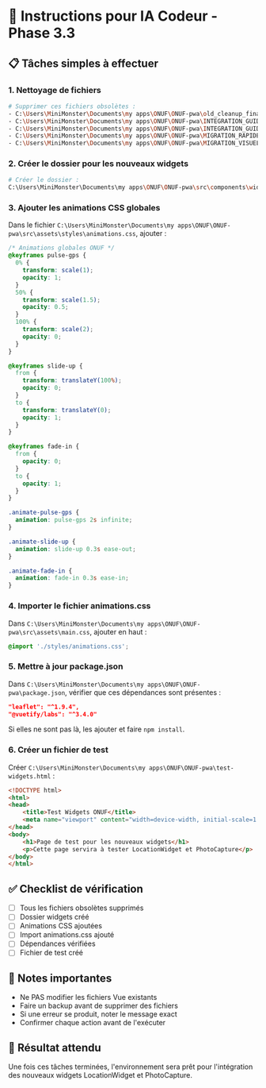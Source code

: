 # 🤖 Instructions pour IA Codeur - Phase 3.3

## 📋 Tâches simples à effectuer

### 1. Nettoyage de fichiers
```bash
# Supprimer ces fichiers obsolètes :
- C:\Users\MiniMonster\Documents\my apps\ONUF\ONUF-pwa\old_cleanup_final.bat.delete
- C:\Users\MiniMonster\Documents\my apps\ONUF\ONUF-pwa\INTEGRATION_GUIDE.md
- C:\Users\MiniMonster\Documents\my apps\ONUF\ONUF-pwa\INTEGRATION_GUIDE_COMPLET.md
- C:\Users\MiniMonster\Documents\my apps\ONUF\ONUF-pwa\MIGRATION_RAPIDE.md
- C:\Users\MiniMonster\Documents\my apps\ONUF\ONUF-pwa\MIGRATION_VISUELLE.md
```

### 2. Créer le dossier pour les nouveaux widgets
```bash
# Créer le dossier :
C:\Users\MiniMonster\Documents\my apps\ONUF\ONUF-pwa\src\components\widgets\
```

### 3. Ajouter les animations CSS globales
Dans le fichier `C:\Users\MiniMonster\Documents\my apps\ONUF\ONUF-pwa\src\assets\styles\animations.css`, ajouter :

```css
/* Animations globales ONUF */
@keyframes pulse-gps {
  0% {
    transform: scale(1);
    opacity: 1;
  }
  50% {
    transform: scale(1.5);
    opacity: 0.5;
  }
  100% {
    transform: scale(2);
    opacity: 0;
  }
}

@keyframes slide-up {
  from {
    transform: translateY(100%);
    opacity: 0;
  }
  to {
    transform: translateY(0);
    opacity: 1;
  }
}

@keyframes fade-in {
  from {
    opacity: 0;
  }
  to {
    opacity: 1;
  }
}

.animate-pulse-gps {
  animation: pulse-gps 2s infinite;
}

.animate-slide-up {
  animation: slide-up 0.3s ease-out;
}

.animate-fade-in {
  animation: fade-in 0.3s ease-in;
}
```

### 4. Importer le fichier animations.css
Dans `C:\Users\MiniMonster\Documents\my apps\ONUF\ONUF-pwa\src\assets\main.css`, ajouter en haut :
```css
@import './styles/animations.css';
```

### 5. Mettre à jour package.json
Dans `C:\Users\MiniMonster\Documents\my apps\ONUF\ONUF-pwa\package.json`, vérifier que ces dépendances sont présentes :
```json
"leaflet": "^1.9.4",
"@vuetify/labs": "^3.4.0"
```

Si elles ne sont pas là, les ajouter et faire `npm install`.

### 6. Créer un fichier de test
Créer `C:\Users\MiniMonster\Documents\my apps\ONUF\ONUF-pwa\test-widgets.html` :
```html
<!DOCTYPE html>
<html>
<head>
    <title>Test Widgets ONUF</title>
    <meta name="viewport" content="width=device-width, initial-scale=1.0">
</head>
<body>
    <h1>Page de test pour les nouveaux widgets</h1>
    <p>Cette page servira à tester LocationWidget et PhotoCapture</p>
</body>
</html>
```

## ✅ Checklist de vérification
- [ ] Tous les fichiers obsolètes supprimés
- [ ] Dossier widgets créé
- [ ] Animations CSS ajoutées
- [ ] Import animations.css ajouté
- [ ] Dépendances vérifiées
- [ ] Fichier de test créé

## 📌 Notes importantes
- Ne PAS modifier les fichiers Vue existants
- Faire un backup avant de supprimer des fichiers
- Si une erreur se produit, noter le message exact
- Confirmer chaque action avant de l'exécuter

## 🎯 Résultat attendu
Une fois ces tâches terminées, l'environnement sera prêt pour l'intégration des nouveaux widgets LocationWidget et PhotoCapture.
